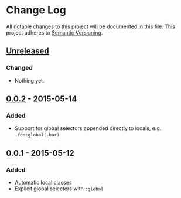 # Change Log
All notable changes to this project will be documented in this file.
This project adheres to [Semantic Versioning](http://semver.org/).

## [Unreleased][unreleased]
### Changed
- Nothing yet.

## [0.0.2] - 2015-05-14
### Added
- Support for global selectors appended directly to locals, e.g. `.foo:global(.bar)`

## 0.0.1 - 2015-05-12
### Added
- Automatic local classes
- Explicit global selectors with `:global`

[unreleased]: https://github.com/markdalgleish/postcss-local-scope/compare/v0.0.2...HEAD
[0.0.2]:      https://github.com/markdalgleish/postcss-local-scope/compare/v0.0.1...v0.0.2
